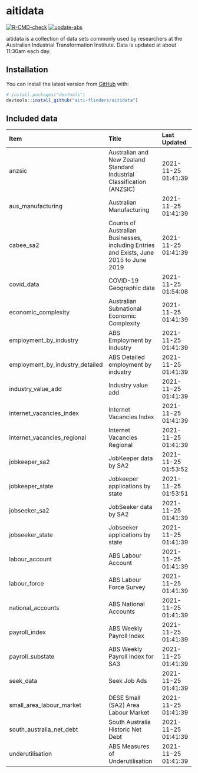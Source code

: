 
<!-- README.md is generated from README.Rmd. Please edit that file -->

# aitidata

<!-- badges: start -->

[![R-CMD-check](https://github.com/aiti-flinders/aitidata/actions/workflows/R-CMD-check.yaml/badge.svg)](https://github.com/aiti-flinders/aitidata/actions/workflows/R-CMD-check.yaml)
[![update-abs](https://github.com/aiti-flinders/aitidata/workflows/update-abs/badge.svg)](https://github.com/aiti-flinders/aitidata/actions)
<!-- badges: end -->

aitidata is a collection of data sets commonly used by researchers at
the Australian Industrial Transformation Institute. Data is updated at
about 11:30am each day.

## Installation

You can install the latest version from [GitHub](https://github.com/)
with:

``` r
# install.packages("devtools")
devtools::install_github("aiti-flinders/aitidata")
```

## Included data

| Item                               | Title                                                                                 | Last Updated        |
| :--------------------------------- | :------------------------------------------------------------------------------------ | :------------------ |
| anzsic                             | Australian and New Zealand Standard Industrial Classification (ANZSIC)                | 2021-11-25 01:41:39 |
| aus\_manufacturing                 | Australian Manufacturing                                                              | 2021-11-25 01:41:39 |
| cabee\_sa2                         | Counts of Australian Businesses, including Entries and Exists, June 2015 to June 2019 | 2021-11-25 01:41:39 |
| covid\_data                        | COVID-19 Geographic data                                                              | 2021-11-25 01:54:08 |
| economic\_complexity               | Australian Subnational Economic Complexity                                            | 2021-11-25 01:41:39 |
| employment\_by\_industry           | ABS Employment by Industry                                                            | 2021-11-25 01:41:39 |
| employment\_by\_industry\_detailed | ABS Detailed employment by industry                                                   | 2021-11-25 01:41:39 |
| industry\_value\_add               | Industry value add                                                                    | 2021-11-25 01:41:39 |
| internet\_vacancies\_index         | Internet Vacancies Index                                                              | 2021-11-25 01:41:39 |
| internet\_vacancies\_regional      | Internet Vacancies Regional                                                           | 2021-11-25 01:41:39 |
| jobkeeper\_sa2                     | JobKeeper data by SA2                                                                 | 2021-11-25 01:53:52 |
| jobkeeper\_state                   | Jobkeeper applications by state                                                       | 2021-11-25 01:53:51 |
| jobseeker\_sa2                     | JobSeeker data by SA2                                                                 | 2021-11-25 01:41:39 |
| jobseeker\_state                   | Jobseeker applications by state                                                       | 2021-11-25 01:41:39 |
| labour\_account                    | ABS Labour Account                                                                    | 2021-11-25 01:41:39 |
| labour\_force                      | ABS Labour Force Survey                                                               | 2021-11-25 01:41:39 |
| national\_accounts                 | ABS National Accounts                                                                 | 2021-11-25 01:41:39 |
| payroll\_index                     | ABS Weekly Payroll Index                                                              | 2021-11-25 01:41:39 |
| payroll\_substate                  | ABS Weekly Payroll Index for SA3                                                      | 2021-11-25 01:41:39 |
| seek\_data                         | Seek Job Ads                                                                          | 2021-11-25 01:41:39 |
| small\_area\_labour\_market        | DESE Small (SA2) Area Labour Market                                                   | 2021-11-25 01:41:39 |
| south\_australia\_net\_debt        | South Australia Historic Net Debt                                                     | 2021-11-25 01:41:39 |
| underutilisation                   | ABS Measures of Underutilisation                                                      | 2021-11-25 01:41:39 |

